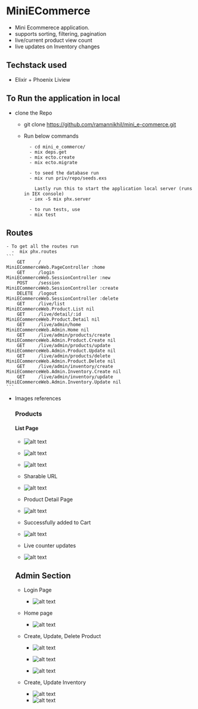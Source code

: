 # MiniECommerce
- Mini Ecommerece application.
- supports sorting, filtering, pagination
- live/current product view count
- live updates on Inventory changes

## Techstack used
 - Elixir + Phoenix Liview

## To Run the application in local
- clone the Repo 
  - git clone https://github.com/ramannikhil/mini_e-commerce.git
  - Run below commands

    ```
      - cd mini_e_commerce/
      - mix deps.get
      - mix ecto.create
      - mix ecto.migrate

      - to seed the database run
      - mix run priv/repo/seeds.exs

        Lastly run this to start the application local server (runs in IEX console)
      - iex -S mix phx.server 

      - to run tests, use
      - mix test

    ```

 ## Routes
    - To get all the routes run
      -  mix phx.routes
    ```
        GET     /                                      MiniECommerceWeb.PageController :home
        GET     /login                                 MiniECommerceWeb.SessionController :new
        POST    /session                               MiniECommerceWeb.SessionController :create
        DELETE  /logout                                MiniECommerceWeb.SessionController :delete
        GET     /live/list                             MiniECommerceWeb.Product.List nil
        GET     /live/detail/:id                       MiniECommerceWeb.Product.Detail nil
        GET     /live/admin/home                       MiniECommerceWeb.Admin.Home nil
        GET     /live/admin/products/create            MiniECommerceWeb.Admin.Product.Create nil
        GET     /live/admin/products/update            MiniECommerceWeb.Admin.Product.Update nil
        GET     /live/admin/products/delete            MiniECommerceWeb.Admin.Product.Delete nil
        GET     /live/admin/inventory/create           MiniECommerceWeb.Admin.Inventory.Create nil
        GET     /live/admin/inventory/update           MiniECommerceWeb.Admin.Inventory.Update nil
    ```   

- Images references
  ### Products
  #### List Page

    - ![alt text](/priv/images/list1.png)

    - ![alt text](/priv/images/list2.png)

    - ![alt text](/priv/images/list3.png)

    - Sharable URL
    - ![alt text](/priv/images/list_url.png)

   - Product Detail Page 

    - ![alt text](/priv/images/detail1.png)

    - Successfully added to Cart
    - ![alt text](/priv/images/detail_added_to_cart.png)
    
    - Live counter updates
    - ![alt text](/priv/images/detail_count.png)


  ## Admin Section
  - Login Page
    - ![alt text](/priv/images/login.png)

  - Home page 
    - ![alt text](/priv/images/admin_home.png)

  - Create, Update, Delete Product
    - ![alt text](/priv/images/create_product.png)

    - ![alt text](/priv/images/update_product.png)

    - ![alt text](/priv/images/delete_product.png)

  - Create, Update Inventory
    - ![alt text](/priv/images/create_inventory.png)
    - ![alt text](/priv/images/update_inventory.png)
